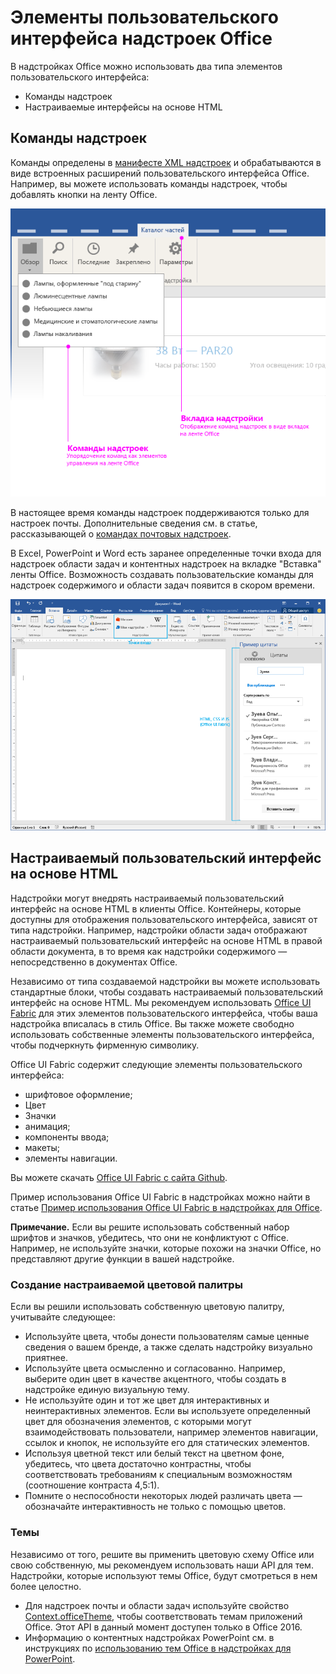 # <a name="office-add-in-ui-elements"></a>Элементы пользовательского интерфейса надстроек Office

В надстройках Office можно использовать два типа элементов пользовательского интерфейса: 

- Команды надстроек 
- Настраиваемые интерфейсы на основе HTML

## <a name="add-in-commands"></a>Команды надстроек
Команды определены в [манифесте XML надстроек](../../develop/define-add-in-commands.md) и обрабатываются в виде встроенных расширений пользовательского интерфейса Office. Например, вы можете использовать команды надстроек, чтобы добавлять кнопки на ленту Office. 

![Изображение с командами и элементами пользовательского интерфейса на основе HTML в надстройке](../../images/layouts_addInCommands_v0.03.png)

В настоящее время команды надстроек поддерживаются только для настроек почты. Дополнительные сведения см. в статье, рассказывающей о [командах почтовых надстроек](../../outlook/add-in-commands-for-outlook.md). 

В Excel, PowerPoint и Word есть заранее определенные точки входа для надстроек области задач и контентных надстроек на вкладке "Вставка" ленты Office. Возможность создавать пользовательские команды для надстроек содержимого и области задач появится в скором времени. 

![Изображение, на котором показана вкладка "Вставка" на ленте Word](../../images/Word-insert-tab.png)

## <a name="custom-html-based-ui"></a>Настраиваемый пользовательский интерфейс на основе HTML
Надстройки могут внедрять настраиваемый пользовательский интерфейс на основе HTML в клиенты Office. Контейнеры, которые доступны для отображения пользовательского интерфейса, зависят от типа надстройки. Например, надстройки области задач отображают настраиваемый пользовательский интерфейс на основе HTML в правой области документа, в то время как надстройки содержимого — непосредственно в документах Office.

Независимо от типа создаваемой надстройки вы можете использовать стандартные блоки, чтобы создавать настраиваемый пользовательский интерфейс на основе HTML. Мы рекомендуем использовать [Office UI Fabric](https://github.com/OfficeDev/Office-UI-Fabric) для этих элементов пользовательского интерфейса, чтобы ваша надстройка вписалась в стиль Office. Вы также можете свободно использовать собственные элементы пользовательского интерфейса, чтобы подчеркнуть фирменную символику.

Office UI Fabric содержит следующие элементы пользовательского интерфейса:

- шрифтовое оформление;
- Цвет
- Значки
- анимация;
- компоненты ввода;
- макеты;
- элементы навигации.

Вы можете скачать [Office UI Fabric с сайта Github](https://github.com/OfficeDev/Office-UI-Fabric).

Пример использования Office UI Fabric в надстройках можно найти в статье [Пример использования Office UI Fabric в надстройках для Office](https://github.com/OfficeDev/Office-Add-in-Fabric-UI-Sample).

**Примечание.** Если вы решите использовать собственный набор шрифтов и значков, убедитесь, что они не конфликтуют с Office. Например, не используйте значки, которые похожи на значки Office, но представляют другие функции в вашей надстройке. 

### <a name="creating-a-customized-color-palette"></a>Создание настраиваемой цветовой палитры
Если вы решили использовать собственную цветовую палитру, учитывайте следующее: 
 
- Используйте цвета, чтобы донести пользователям самые ценные сведения о вашем бренде, а также сделать надстройку визуально приятнее.
- Используйте цвета осмысленно и согласованно. Например, выберите один цвет в качестве акцентного, чтобы создать в надстройке единую визуальную тему.
- Не используйте один и тот же цвет для интерактивных и неинтерактивных элементов. Если вы используете определенный цвет для обозначения элементов, с которыми могут взаимодействовать пользователи, например элементов навигации, ссылок и кнопок, не используйте его для статических элементов.
- Используя цветной текст или белый текст на цветном фоне, убедитесь, что цвета достаточно контрастны, чтобы соответствовать требованиям к специальным возможностям (соотношение контраста 4,5:1).
- Помните о неспособности некоторых людей различать цвета — обозначайте интерактивность не только с помощью цветов.

### <a name="theming"></a>Темы 
Независимо от того, решите вы применить цветовую схему Office или свою собственную, мы рекомендуем использовать наши API для тем. Надстройки, которые используют темы Office, будут смотреться в нем более целостно.


- Для надстроек почты и области задач используйте свойство [Context.officeTheme](http://dev.office.com/reference/add-ins/shared/office.context.officetheme), чтобы соответствовать темам приложений Office. Этот API в данный момент доступен только в Office 2016.  
- Информацию о контентных надстройках PowerPoint см. в инструкциях по [использованию тем Office в надстройках для PowerPoint](../../powerpoint/use-document-themes-in-your-powerpoint-add-ins.md).

<!-- Link to theming API docs and Humberto's seed sample. Add screenshot of themed add-in. -->




